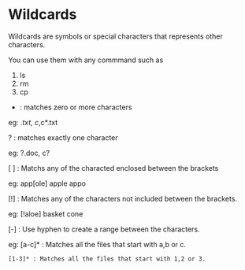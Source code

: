 <h1>Wildcards</h1>
Wildcards are symbols or special characters that represents other characters.

You can use them with any commmand such as
1. ls
2. rm
3. cp

* : matches zero or more characters

eg: *.txt, c*,c*.txt

? : matches exactly one character

eg: ?.doc, c?

[ ] : Matchs any of the characted enclosed between the brackets

eg: 
   app[ole]
   apple
   appo
   
[!] : Matches any of the characters not included between the brackets. 

eg: [!aloe]
    basket
    cone

[-] : Use hyphen to create a range between the characters.

eg: [a-c]* : Matches all the files that start with a,b or c.

    [1-3]* : Matches all the files that start with 1,2 or 3.
    

    
